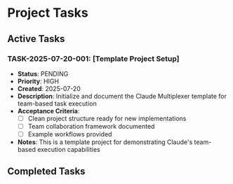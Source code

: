 # Project Tasks

## Active Tasks 

### TASK-2025-07-20-001: [Template Project Setup]
- **Status**: PENDING
- **Priority**: HIGH
- **Created**: 2025-07-20
- **Description**: Initialize and document the Claude Multiplexer template for team-based task execution
- **Acceptance Criteria**: 
  - [ ] Clean project structure ready for new implementations
  - [ ] Team collaboration framework documented
  - [ ] Example workflows provided
- **Notes**: This is a template project for demonstrating Claude's team-based execution capabilities

## Completed Tasks
